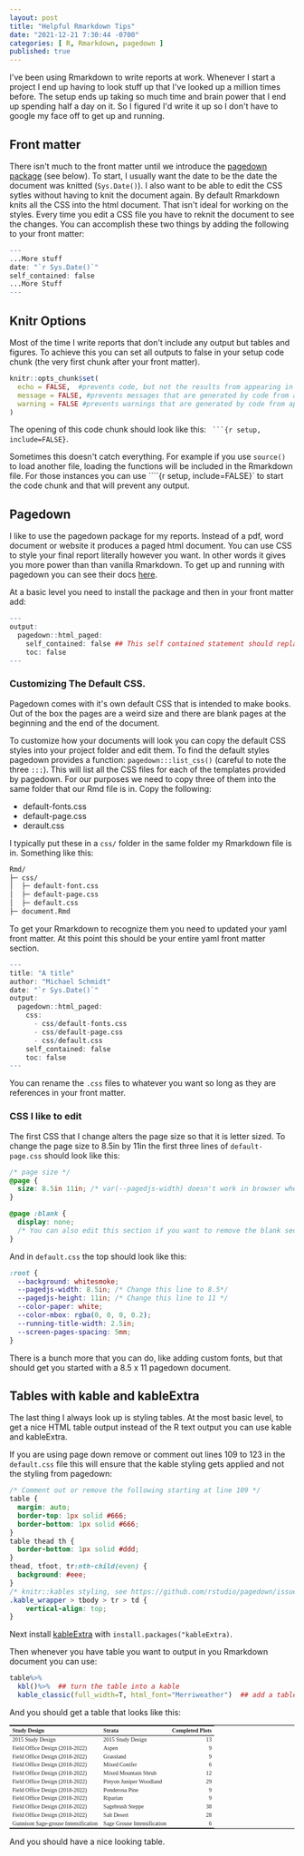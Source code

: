 ```yaml
---
layout: post
title: "Helpful Rmarkdown Tips"
date: "2021-12-21 7:30:44 -0700"
categories: [ R, Rmarkdown, pagedown ]
published: true
---
```


I've been using Rmarkdown to write reports at work. Whenever I start a project I end up having to look stuff up that I've looked up a million times before.  The setup ends up taking so much time and brain power that I end up spending half a day on it.  So I figured I'd write it up so I don't have to google my face off to get up and running. 

## Front matter 
There isn't much to the front matter until we introduce the [pagedown package](https://pagedown.rbind.io/) (see below). To start, I usually want the date to be the date the document was knitted (`Sys.Date()`). I also want to be able to edit the CSS sytles without having to knit the document again.  By default Rmarkdown knits all the CSS into the html document.  That isn't ideal for working on the styles. Every time you edit a CSS file you have to reknit the document to see the changes.  You can accomplish these two things by adding the following to your front matter:

```r
---
...More stuff
date: "`r Sys.Date()`"
self_contained: false
...More Stuff
---
```

## Knitr Options
Most of the time I write reports that don't include any output but tables and figures.  To achieve this you can set all outputs to false in your setup code chunk (the very first chunk after your front matter).

```r
knitr::opts_chunk$set(
  echo = FALSE,  #prevents code, but not the results from appearing in the finished file.
  message = FALSE, #prevents messages that are generated by code from appearing in the finished file.
  warning = FALSE #prevents warnings that are generated by code from appearing in the finished.
)
```

The opening of this code chunk should look like this: ` ```{r setup, include=FALSE}`.  

Sometimes this doesn't catch everything.  For example if you use `source()` to load another file, loading the functions will be included in the Rmarkdown file.  For those instances you can use ````{r setup, include=FALSE}` to start the code chunk and that will prevent any output. 

## Pagedown
I like to use the pagedown package for my reports. Instead of a pdf, word document or website it produces a paged html document. You can use CSS to style your final report literally however you want. In other words it gives you more power than than vanilla Rmarkdown.  To get up and running with pagedown you can see their docs [here](https://pagedown.rbind.io/). 

At a basic level you need to install the package and then in your front matter add:

```r
---
output: 
  pagedown::html_paged:
    self_contained: false ## This self contained statement should replace the one I detailed above. 
    toc: false
---
```

### Customizing The Default CSS.
Pagedown comes with it's own default CSS that is intended to make books. Out of the box the pages are a weird size and there are blank pages at the beginning and the end of the document. 

To customize how your documents will look you can copy the default CSS styles into your project folder and edit them. To find the default styles pagedown provides a function: `pagedown:::list_css()` (careful to note the three `:::`).  This will list all the CSS files for each of the templates provided by pagedown.  For our purposes we need to copy three of them into the same folder that our Rmd file is in.  Copy the following: 

* default-fonts.css
* default-page.css
* derault.css

I typically put these in a `css/` folder in the same folder my Rmarkdown file is in.  Something like this: 

```bash
Rmd/
├─ css/
│  ├─ default-font.css
│  ├─ default-page.css
│  ├─ default.css
├─ document.Rmd
```

To get your Rmarkdown to recognize them you need to updated your yaml front matter. At this point this should be your entire yaml front matter section.

```r
---
title: "A title"
author: "Michael Schmidt"
date: "`r Sys.Date()`"
output: 
  pagedown::html_paged:
    css:
      - css/default-fonts.css
      - css/default-page.css
      - css/default.css
    self_contained: false
    toc: false
---
```
You can rename the `.css` files to whatever you want so long as they are references in your front matter. 

### CSS I like to edit
The first CSS that I change alters the page size so that it is letter sized.  To change the page size to 8.5in by 11in the first three lines of `default-page.css` should look like this: 
```css
/* page size */
@page {
  size: 8.5in 11in; /* var(--pagedjs-width) doesn't work in browser when printing */
}

@page :blank {
  display: none; 
  /* You can also edit this section if you want to remove the blank second page!! */
}

```
And in `default.css` the top should look like this:

```css
:root {
  --background: whitesmoke;
  --pagedjs-width: 8.5in; /* Change this line to 8.5*/
  --pagedjs-height: 11in; /* Change this line to 11 */
  --color-paper: white;
  --color-mbox: rgba(0, 0, 0, 0.2);
  --running-title-width: 2.5in;
  --screen-pages-spacing: 5mm;
}
```

There is a bunch more that you can do, like adding custom fonts, but that should get you started with a 8.5 x 11 pagedown document. 

## Tables with kable and kableExtra
The last thing I always look up is styling tables.  At the most basic level, to get a nice HTML table output instead of the R text output you can use kable and kableExtra.

If you are using page down remove or comment out lines 109 to 123 in the `default.css` file this will ensure that the kable styling gets applied and not the styling from pagedown: 

```css
/* Comment out or remove the following starting at line 109 */
table {
  margin: auto;
  border-top: 1px solid #666;
  border-bottom: 1px solid #666;
}
table thead th {
  border-bottom: 1px solid #ddd;
}
thead, tfoot, tr:nth-child(even) {
  background: #eee;
}
/* knitr::kables styling, see https://github.com/rstudio/pagedown/issues/214 */
.kable_wrapper > tbody > tr > td {
    vertical-align: top;
}
```

Next install [kableExtra](https://haozhu233.github.io/kableExtra/awesome_table_in_html.html) with `install.packages("kableExtra)`.  

Then whenever you have table you want to output in you Rmarkdown document you can use: 

```r
table%>%
  kbl()%>%  ## turn the table into a kable
  kable_classic(full_width=T, html_font="Merriweather")  ## add a table theme. 
```

And you should get a table that looks like this:

<style type="text/css" rel="stylesheet">
  .lightable-classic {
  border-top: 0.16em solid #111111;
  border-bottom: 0.16em solid #111111;
  width: 100%;
  margin-bottom: 10px;
  margin: 10px 5px;
  font-weight: 300 !important;
  font-size: 10px;
}

.lightable-classic tfoot tr td {
  border: 0;
}

.lightable-classic tfoot tr:first-child td {
  border-top: 0.14em solid #111111;
}

.lightable-classic caption {
  color: #222222;
}

.lightable-classic td {
  padding-left: 5px;
  padding-right: 5px;
  color: #222222;
}

.lightable-classic th {
  padding-left: 5px;
  padding-right: 5px;
  font-weight: bold;
  color: #222222;
}

.lightable-classic thead tr:last-child th {
  border-bottom: 0.10em solid #111111;
}

.lightable-classic.lightable-hover tbody tr:hover {
  background-color: #F9EEC1;
}

.lightable-classic.lightable-striped tbody tr:nth-child(even) {
  background-color: #f5f5f5;
}
</style>

<table class="lightable-classic" style="font-family: 'Public Sans'; margin-left: auto; margin-right: auto;">
<thead>
<tr>
<th style="text-align:left;">
Study Design
</th>
<th style="text-align:left;">
Strata
</th>
<th style="text-align:right;">
Completed Plots
</th>
</tr>
</thead>
<tbody>
<tr>
<td style="text-align:left;">
2015 Study Design
</td>
<td style="text-align:left;">
2015 Study Design
</td>
<td style="text-align:right;">
13
</td>
</tr>
<tr>
<td style="text-align:left;">
Field Office Design (2018-2022)
</td>
<td style="text-align:left;">
Aspen
</td>
<td style="text-align:right;">
9
</td>
</tr>
<tr>
<td style="text-align:left;">
Field Office Design (2018-2022)
</td>
<td style="text-align:left;">
Grassland
</td>
<td style="text-align:right;">
9
</td>
</tr>
<tr>
<td style="text-align:left;">
Field Office Design (2018-2022)
</td>
<td style="text-align:left;">
Mixed Conifer
</td>
<td style="text-align:right;">
6
</td>
</tr>
<tr>
<td style="text-align:left;">
Field Office Design (2018-2022)
</td>
<td style="text-align:left;">
Mixed Mountain Shrub
</td>
<td style="text-align:right;">
12
</td>
</tr>
<tr>
<td style="text-align:left;">
Field Office Design (2018-2022)
</td>
<td style="text-align:left;">
Pinyon Juniper Woodland
</td>
<td style="text-align:right;">
29
</td>
</tr>
<tr>
<td style="text-align:left;">
Field Office Design (2018-2022)
</td>
<td style="text-align:left;">
Ponderosa Pine
</td>
<td style="text-align:right;">
9
</td>
</tr>
<tr>
<td style="text-align:left;">
Field Office Design (2018-2022)
</td>
<td style="text-align:left;">
Riparian
</td>
<td style="text-align:right;">
9
</td>
</tr>
<tr>
<td style="text-align:left;">
Field Office Design (2018-2022)
</td>
<td style="text-align:left;">
Sagebrush Steppe
</td>
<td style="text-align:right;">
38
</td>
</tr>
<tr>
<td style="text-align:left;">
Field Office Design (2018-2022)
</td>
<td style="text-align:left;">
Salt Desert
</td>
<td style="text-align:right;">
28
</td>
</tr>
<tr>
<td style="text-align:left;">
Gunnison Sage-grouse Intensification
</td>
<td style="text-align:left;">
Sage Grouse Intensification
</td>
<td style="text-align:right;">
6
</td>
</tr>
</tbody>
</table>

And you should have a nice looking table. 






